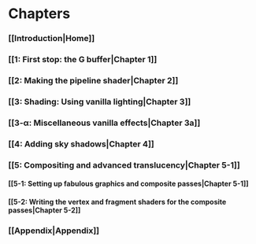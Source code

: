 # Chapters
### [[Introduction|Home]]
### [[1: First stop: the G buffer|Chapter 1]]
### [[2: Making the pipeline shader|Chapter 2]]
### [[3: Shading: Using vanilla lighting|Chapter 3]]
### [[3-α: Miscellaneous vanilla effects|Chapter 3a]]
### [[4: Adding sky shadows|Chapter 4]]
### [[5: Compositing and advanced translucency|Chapter 5-1]]
#### [[5-1: Setting up fabulous graphics and composite passes|Chapter 5-1]]
#### [[5-2: Writing the vertex and fragment shaders for the composite passes|Chapter 5-2]]
### [[Appendix|Appendix]]
